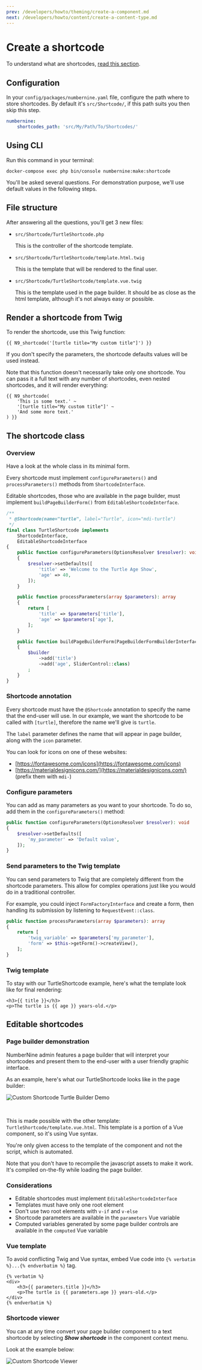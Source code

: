```yaml
---
prev: /developers/howto/theming/create-a-component.md
next: /developers/howto/content/create-a-content-type.md
---
```


# Create a shortcode

To understand what are shortcodes, [read this section](/developers/architecture/theming.md#shortcodes).

## Configuration

In your `config/packages/numbernine.yaml` file, configure the path where to store shortcodes.
By default it's `src/Shortcode/`, if this path suits you then skip this step.

```yaml
numbernine:
    shortcodes_path: 'src/My/Path/To/Shortcodes/'
```

## Using CLI

Run this command in your terminal:
```
docker-compose exec php bin/console numbernine:make:shortcode
```

You'll be asked several questions. For demonstration purpose, we'll use default values in the
following steps.

## File structure

After answering all the questions, you'll get 3 new files:

* `src/Shortcode/TurtleShortcode.php`

  This is the controller of the shortcode template.

* `src/Shortcode/TurtleShortcode/template.html.twig`

  This is the template that will be rendered to the final user.

* `src/Shortcode/TurtleShortcode/template.vue.twig`

  This is the template used in the page builder. It should be as close as the html template, although
  it's not always easy or possible.

## Render a shortcode from Twig

To render the shortcode, use this Twig function:

```twig
{{ N9_shortcode('[turtle title="My custom title"]') }}
```

If you don't specify the parameters, the shortcode defaults values will be used instead.

Note that this function doesn't necessarily take only one shortcode. You can pass it a full text with any
number of shortcodes, even nested shortcodes, and it will render everything:

```twig
{{ N9_shortcode(
    'This is some text.' ~
    '[turtle title="My custom title"]' ~
    'And some more text.'
) }}
```

## The shortcode class

### Overview

Have a look at the whole class in its minimal form.

Every shortcode must implement `configureParameters()` and `processParameters()` methods from `ShortcodeInterface`.

Editable shortcodes, those who are available in the page builder, must implement `buildPageBuilderForm()` from `EditableShortcodeInterface`.

```php
/**
 * @Shortcode(name="turtle", label="Turtle", icon="mdi-turtle")
 */
final class TurtleShortcode implements
    ShortcodeInterface,
    EditableShortcodeInterface
{
    public function configureParameters(OptionsResolver $resolver): void
    {
        $resolver->setDefaults([
            'title' => 'Welcome to the Turtle Age Show',
            'age' => 40,
        ]);
    }

    public function processParameters(array $parameters): array
    {
        return [
            'title' => $parameters['title'],
            'age' => $parameters['age'],
        ];
    }

    public function buildPageBuilderForm(PageBuilderFormBuilderInterface $builder): void
    {
        $builder
            ->add('title')
            ->add('age', SliderControl::class)
        ;
    }
}
```

### Shortcode annotation

Every shortcode must have the `@Shortcode` annotation to specify the name that the
end-user will use. In our example, we want the shortcode to be called with `[turtle]`,
therefore the name we'll give is `turtle`.

The `label` parameter defines the name that will appear in page builder, along with
the `icon` parameter.

You can look for icons on one of these websites:

* [https://fontawesome.com/icons](https://fontawesome.com/icons)
* [https://materialdesignicons.com/](https://materialdesignicons.com/) (prefix them with `mdi-`)

### Configure parameters

You can add as many parameters as you want to your shortcode.
To do so, add them in the `configureParameters()` method:

```php
public function configureParameters(OptionsResolver $resolver): void
{
    $resolver->setDefaults([
        'my_parameter' => 'Default value',
    ]);
}
```

### Send parameters to the Twig template

You can send parameters to Twig that are completely different from the shortcode parameters.
This allow for complex operations just like you would do in a traditional controller.

For example, you could inject `FormFactoryInterface` and create a form, then handling its submission
by listening to `RequestEvent::class`.

```php
public function processParameters(array $parameters): array
{
    return [
        'twig_variable' => $parameters['my_parameter'],
        'form' => $this->getForm()->createView(),
    ];
}
```

### Twig template

To stay with our TurtleShortcode example, here's what the template look like for final rendering:

```twig
<h3>{{ title }}</h3>
<p>The turtle is {{ age }} years-old.</p>
```


## Editable shortcodes

### Page builder demonstration

NumberNine admin features a page builder that will interpret your shortcodes and present them
to the end-user with a user friendly graphic interface.

As an example, here's what our TurtleShortcode looks like in the page builder:

![Custom Shortcode Turtle Builder Demo](/images/screenshots/howto_shortcode_turtle_builder.gif)

<br>

This is made possible with the other template: `TurtleShortcode/template.vue.html`.
This template is a portion of a Vue component, so it's using Vue syntax.

You're only given access to the template of the component and not the script, which is automated.

Note that you don't have to recompile the javascript assets to make it work. It's compiled on-the-fly
while loading the page builder.

### Considerations

* Editable shortcodes must implement `EditableShortcodeInterface`
* Templates must have only one root element
* Don't use two root elements with `v-if` and `v-else`
* Shortcode parameters are available in the `parameters` Vue variable
* Computed variables generated by some page builder controls are available in the `computed` Vue variable

### Vue template

To avoid conflicting Twig and Vue syntax, embed Vue code into `{% verbatim %}...{% endverbatim %}` tag.

```twig
{% verbatim %}
<div>
    <h3>{{ parameters.title }}</h3>
    <p>The turtle is {{ parameters.age }} years-old.</p>
</div>
{% endverbatim %}
```

### Shortcode viewer

You can at any time convert your page builder component to a text shortcode by selecting _**Show shortcode**_
in the component context menu.

Look at the example below:

![Custom Shortcode Viewer](/images/screenshots/howto_shortcode_viewer.gif)


